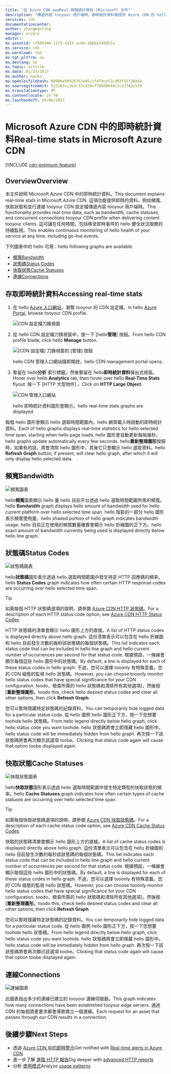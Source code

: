 ```yaml
---
title: "在 Azure CDN aaaReal 時間統計資料 |Microsoft 文件"
description: "傳遞內容 tooyour 用戶端時，即時統計資料會提供 Azure CDN 的 hello 效能的即時資料。"
services: cdn
documentationcenter: 
author: zhangmanling
manager: erikre
editor: 
ms.assetid: c7989340-1172-4315-acbb-186ba34dd52a
ms.service: cdn
ms.workload: tbd
ms.tgt_pltfrm: na
ms.devlang: na
ms.topic: article
ms.date: 01/23/2017
ms.author: mazha
ms.openlocfilehash: 68900a5092b767e45c1fdf9cef2cd03f55f38a6e
ms.sourcegitcommit: 523283cc1b3c37c428e77850964dc1c33742c5f0
ms.translationtype: MT
ms.contentlocale: zh-TW
ms.lasthandoff: 10/06/2017
---
```

# <a name="real-time-stats-in-microsoft-azure-cdn"></a><span data-ttu-id="0fd73-103">Microsoft Azure CDN 中的即時統計資料</span><span class="sxs-lookup"><span data-stu-id="0fd73-103">Real-time stats in Microsoft Azure CDN</span></span>
[!INCLUDE [cdn-premium-feature](../../includes/cdn-premium-feature.md)]

## <a name="overview"></a><span data-ttu-id="0fd73-104">Overview</span><span class="sxs-lookup"><span data-stu-id="0fd73-104">Overview</span></span>
<span data-ttu-id="0fd73-105">本文件說明 Microsoft Azure CDN 中的即時統計資料。</span><span class="sxs-lookup"><span data-stu-id="0fd73-105">This document explains real-time stats in Microsoft Azure CDN.</span></span>  <span data-ttu-id="0fd73-106">這項功能提供即時的資料，例如頻寬、 快取狀態和並行連接 tooyour CDN 設定檔傳遞內容 tooyour 用戶端時。</span><span class="sxs-lookup"><span data-stu-id="0fd73-106">This functionality provides real-time data, such as bandwidth, cache statuses, and concurrent connections tooyour CDN profile when delivering content tooyour clients.</span></span> <span data-ttu-id="0fd73-107">這可讓在任何時間，包括移至即時事件的 hello 健全狀況服務的持續監視。</span><span class="sxs-lookup"><span data-stu-id="0fd73-107">This enables continuous monitoring of hello health of your service at any time, including go-live events.</span></span>

<span data-ttu-id="0fd73-108">下列圖表中的 hello 可用：</span><span class="sxs-lookup"><span data-stu-id="0fd73-108">hello following graphs are available:</span></span>

* [<span data-ttu-id="0fd73-109">頻寬</span><span class="sxs-lookup"><span data-stu-id="0fd73-109">Bandwidth</span></span>](#bandwidth)
* [<span data-ttu-id="0fd73-110">狀態碼</span><span class="sxs-lookup"><span data-stu-id="0fd73-110">Status Codes</span></span>](#status-codes)
* [<span data-ttu-id="0fd73-111">快取狀態</span><span class="sxs-lookup"><span data-stu-id="0fd73-111">Cache Statuses</span></span>](#cache-statuses)
* [<span data-ttu-id="0fd73-112">連線</span><span class="sxs-lookup"><span data-stu-id="0fd73-112">Connections</span></span>](#connections)

## <a name="accessing-real-time-stats"></a><span data-ttu-id="0fd73-113">存取即時統計資料</span><span class="sxs-lookup"><span data-stu-id="0fd73-113">Accessing real-time stats</span></span>
1. <span data-ttu-id="0fd73-114">在 hello [Azure 入口網站](https://portal.azure.com)，瀏覽 tooyour 的 CDN 設定檔。</span><span class="sxs-lookup"><span data-stu-id="0fd73-114">In hello [Azure Portal](https://portal.azure.com), browse tooyour CDN profile.</span></span>
   
    ![CDN 設定檔刀鋒視窗](./media/cdn-real-time-stats/cdn-profile-blade.png)
2. <span data-ttu-id="0fd73-116">從 hello CDN 設定檔刀鋒視窗中，按一下 [hello**管理**] 按鈕。</span><span class="sxs-lookup"><span data-stu-id="0fd73-116">From hello CDN profile blade, click hello **Manage** button.</span></span>
   
    ![[CDN 設定檔] 刀鋒視窗的 [管理] 按鈕](./media/cdn-real-time-stats/cdn-manage-btn.png)
   
    <span data-ttu-id="0fd73-118">hello CDN 管理入口網站隨即開啟。</span><span class="sxs-lookup"><span data-stu-id="0fd73-118">hello CDN management portal opens.</span></span>
3. <span data-ttu-id="0fd73-119">暫留在 hello**分析** 索引標籤，然後暫留在 hello**即時統計資料**彈出式視窗。</span><span class="sxs-lookup"><span data-stu-id="0fd73-119">Hover over hello **Analytics** tab, then hover over hello **Real-Time Stats** flyout.</span></span>  <span data-ttu-id="0fd73-120">按一下 [HTTP 大型物件] 。</span><span class="sxs-lookup"><span data-stu-id="0fd73-120">Click on **HTTP Large Object**.</span></span>
   
    ![CDN 管理入口網站](./media/cdn-real-time-stats/cdn-premium-portal.png)
   
    <span data-ttu-id="0fd73-122">hello 即時統計資料圖形會顯示。</span><span class="sxs-lookup"><span data-stu-id="0fd73-122">hello real-time stats graphs are displayed.</span></span>

<span data-ttu-id="0fd73-123">每個 hello 圖形會顯示 hello 選取時間範圍內，hello 網頁載入時啟動的即時統計資料。</span><span class="sxs-lookup"><span data-stu-id="0fd73-123">Each of hello graphs displays real-time statistics for hello selected time span, starting when hello page loads.</span></span>  <span data-ttu-id="0fd73-124">hello 圖形會自動更新每隔幾秒。</span><span class="sxs-lookup"><span data-stu-id="0fd73-124">hello graphs update automatically every few seconds.</span></span>  <span data-ttu-id="0fd73-125">hello**重新整理圖形**按鈕時，如果有的話，將會清除 hello 圖形中，其後它只會顯示 hello 選取資料。</span><span class="sxs-lookup"><span data-stu-id="0fd73-125">hello **Refresh Graph** button, if present, will clear hello graph, after which it will only display hello selected data.</span></span>

## <a name="bandwidth"></a><span data-ttu-id="0fd73-126">頻寬</span><span class="sxs-lookup"><span data-stu-id="0fd73-126">Bandwidth</span></span>
![頻寬圖表](./media/cdn-real-time-stats/cdn-bandwidth.png)

<span data-ttu-id="0fd73-128">hello**頻寬**圖表顯示 hello 量 hello 目前平台透過 hello 選取時間範圍所用的頻寬。</span><span class="sxs-lookup"><span data-stu-id="0fd73-128">hello **Bandwidth** graph displays hello amount of bandwidth used for hello current platform over hello selected time span.</span></span> <span data-ttu-id="0fd73-129">hello 陰影的一部分 hello 圖形表示頻寬使用量。</span><span class="sxs-lookup"><span data-stu-id="0fd73-129">hello shaded portion of hello graph indicates bandwidth usage.</span></span> <span data-ttu-id="0fd73-130">hello 目前正在使用的頻寬數量確實會顯示 hello 折線圖的正下方。</span><span class="sxs-lookup"><span data-stu-id="0fd73-130">hello exact amount of bandwidth currently being used is displayed directly below hello line graph.</span></span>

## <a name="status-codes"></a><span data-ttu-id="0fd73-131">狀態碼</span><span class="sxs-lookup"><span data-stu-id="0fd73-131">Status Codes</span></span>
![狀態碼圖表](./media/cdn-real-time-stats/cdn-status-codes.png)

<span data-ttu-id="0fd73-133">hello**狀態碼**圖形表示透過 hello 選取時間範圍中發生特定 HTTP 回應碼的頻率。</span><span class="sxs-lookup"><span data-stu-id="0fd73-133">hello **Status Codes** graph indicates how often certain HTTP response codes are occurring over hello selected time span.</span></span>

> [!TIP]
> <span data-ttu-id="0fd73-134">如需每個 HTTP 狀態碼選項的說明，請參閱 [Azure CDN HTTP 狀態碼](https://msdn.microsoft.com/library/mt759238.aspx)。</span><span class="sxs-lookup"><span data-stu-id="0fd73-134">For a description of each HTTP status code option, see [Azure CDN HTTP Status Codes](https://msdn.microsoft.com/library/mt759238.aspx).</span></span>
> 
> 

<span data-ttu-id="0fd73-135">HTTP 狀態碼的清單會顯示 hello 圖形上方的直接。</span><span class="sxs-lookup"><span data-stu-id="0fd73-135">A list of HTTP status codes is displayed directly above hello graph.</span></span> <span data-ttu-id="0fd73-136">這份清單表示可以包含在 hello 折線圖和 hello 目前發生次數的每秒該狀態碼的每個狀態碼。</span><span class="sxs-lookup"><span data-stu-id="0fd73-136">This list indicates each status code that can be included in hello line graph and hello current number of occurrences per second for that status code.</span></span> <span data-ttu-id="0fd73-137">根據預設，一條線會顯示每個這些 hello 圖形中的狀態碼。</span><span class="sxs-lookup"><span data-stu-id="0fd73-137">By default, a line is displayed for each of these status codes in hello graph.</span></span> <span data-ttu-id="0fd73-138">不過，您可以選擇 tooonly 有特殊意義，您的 CDN 組態的監視 hello 狀態碼。</span><span class="sxs-lookup"><span data-stu-id="0fd73-138">However, you can choose tooonly monitor hello status codes that have special significance for your CDN configuration.</span></span> <span data-ttu-id="0fd73-139">toodo，檢查所需的 hello 狀態碼和清除所有其他選項]，然後按 [**重新整理圖形**。</span><span class="sxs-lookup"><span data-stu-id="0fd73-139">toodo this, check hello desired status codes and clear all other options, then click **Refresh Graph**.</span></span> 

<span data-ttu-id="0fd73-140">您可以暫時隱藏特定狀態碼的記錄資料。</span><span class="sxs-lookup"><span data-stu-id="0fd73-140">You can temporarily hide logged data for a particular status code.</span></span>  <span data-ttu-id="0fd73-141">從 hello 圖例 hello 圖形正下方，按一下您想要 toohide hello 狀態碼。</span><span class="sxs-lookup"><span data-stu-id="0fd73-141">From hello legend directly below hello graph, click hello status code you want toohide.</span></span> <span data-ttu-id="0fd73-142">hello 狀態碼將會立即隱藏 hello 圖形中。</span><span class="sxs-lookup"><span data-stu-id="0fd73-142">hello status code will be immediately hidden from hello graph.</span></span> <span data-ttu-id="0fd73-143">再次按一下該狀態碼將會再次顯示該選項 toobe。</span><span class="sxs-lookup"><span data-stu-id="0fd73-143">Clicking that status code again will cause that option toobe displayed again.</span></span>

## <a name="cache-statuses"></a><span data-ttu-id="0fd73-144">快取狀態</span><span class="sxs-lookup"><span data-stu-id="0fd73-144">Cache Statuses</span></span>
![快取狀態圖表](./media/cdn-real-time-stats/cdn-cache-status.png)

<span data-ttu-id="0fd73-146">hello**快取狀態**圖形表示透過 hello 選取時間範圍中發生特定類型的快取狀態的頻率。</span><span class="sxs-lookup"><span data-stu-id="0fd73-146">hello **Cache Statuses** graph indicates how often certain types of cache statuses are occurring over hello selected time span.</span></span> 

> [!TIP]
> <span data-ttu-id="0fd73-147">如需每個快取狀態碼選項的說明，請參閱 [Azure CDN 快取狀態碼](https://msdn.microsoft.com/library/mt759237.aspx)。</span><span class="sxs-lookup"><span data-stu-id="0fd73-147">For a description of each cache status code option, see [Azure CDN Cache Status Codes](https://msdn.microsoft.com/library/mt759237.aspx).</span></span>
> 
> 

<span data-ttu-id="0fd73-148">快取的狀態碼清單會顯示 hello 圖形上方的直接。</span><span class="sxs-lookup"><span data-stu-id="0fd73-148">A list of cache status codes is displayed directly above hello graph.</span></span> <span data-ttu-id="0fd73-149">這份清單表示可以包含在 hello 折線圖和 hello 目前發生次數的每秒該狀態碼的每個狀態碼。</span><span class="sxs-lookup"><span data-stu-id="0fd73-149">This list indicates each status code that can be included in hello line graph and hello current number of occurrences per second for that status code.</span></span> <span data-ttu-id="0fd73-150">根據預設，一條線會顯示每個這些 hello 圖形中的狀態碼。</span><span class="sxs-lookup"><span data-stu-id="0fd73-150">By default, a line is displayed for each of these status codes in hello graph.</span></span> <span data-ttu-id="0fd73-151">不過，您可以選擇 tooonly 有特殊意義，您的 CDN 組態的監視 hello 狀態碼。</span><span class="sxs-lookup"><span data-stu-id="0fd73-151">However, you can choose tooonly monitor hello status codes that have special significance for your CDN configuration.</span></span> <span data-ttu-id="0fd73-152">toodo，檢查所需的 hello 狀態碼和清除所有其他選項]，然後按 [**重新整理圖形**。</span><span class="sxs-lookup"><span data-stu-id="0fd73-152">toodo this, check hello desired status codes and clear all other options, then click **Refresh Graph**.</span></span> 

<span data-ttu-id="0fd73-153">您可以暫時隱藏特定狀態碼的記錄資料。</span><span class="sxs-lookup"><span data-stu-id="0fd73-153">You can temporarily hide logged data for a particular status code.</span></span>  <span data-ttu-id="0fd73-154">從 hello 圖例 hello 圖形正下方，按一下您想要 toohide hello 狀態碼。</span><span class="sxs-lookup"><span data-stu-id="0fd73-154">From hello legend directly below hello graph, click hello status code you want toohide.</span></span> <span data-ttu-id="0fd73-155">hello 狀態碼將會立即隱藏 hello 圖形中。</span><span class="sxs-lookup"><span data-stu-id="0fd73-155">hello status code will be immediately hidden from hello graph.</span></span> <span data-ttu-id="0fd73-156">再次按一下該狀態碼將會再次顯示該選項 toobe。</span><span class="sxs-lookup"><span data-stu-id="0fd73-156">Clicking that status code again will cause that option toobe displayed again.</span></span>

## <a name="connections"></a><span data-ttu-id="0fd73-157">連線</span><span class="sxs-lookup"><span data-stu-id="0fd73-157">Connections</span></span>
![連線圖表](./media/cdn-real-time-stats/cdn-connections.png)

<span data-ttu-id="0fd73-159">此圖表指出多少的連線已建立的 tooyour 邊緣伺服器。</span><span class="sxs-lookup"><span data-stu-id="0fd73-159">This graph indicates how many connections have been established tooyour edge servers.</span></span> <span data-ttu-id="0fd73-160">通過 CDN 的每個資產要求都會導致建立一個連線。</span><span class="sxs-lookup"><span data-stu-id="0fd73-160">Each request for an asset that passes through our CDN results in a connection.</span></span>

## <a name="next-steps"></a><span data-ttu-id="0fd73-161">後續步驟</span><span class="sxs-lookup"><span data-stu-id="0fd73-161">Next Steps</span></span>
* <span data-ttu-id="0fd73-162">透過 [Azure CDN 中的即時警示](cdn-real-time-alerts.md)</span><span class="sxs-lookup"><span data-stu-id="0fd73-162">Get notified with [Real-time alerts in Azure CDN](cdn-real-time-alerts.md)</span></span>
* <span data-ttu-id="0fd73-163">進一步了解 [進階 HTTP 報告](cdn-advanced-http-reports.md)</span><span class="sxs-lookup"><span data-stu-id="0fd73-163">Dig deeper with [advanced HTTP reports](cdn-advanced-http-reports.md)</span></span>
* <span data-ttu-id="0fd73-164">分析 [使用模式](cdn-analyze-usage-patterns.md)</span><span class="sxs-lookup"><span data-stu-id="0fd73-164">Analyze [usage patterns](cdn-analyze-usage-patterns.md)</span></span>

